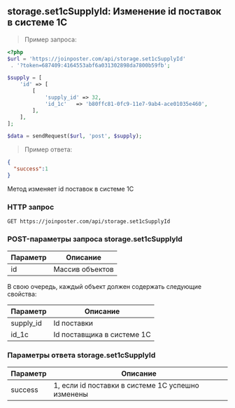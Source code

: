## storage.set1cSupplyId: Изменение id поставок в системе 1С

> Пример запроса:

```php
<?php
$url = 'https://joinposter.com/api/storage.set1cSupplyId'
 . '?token=687409:4164553abf6a031302898da7800b59fb';

$supply = [
    'id' => [
        [
            'supply_id' => 32,
            'id_1c'   => 'b80ffc81-0fc9-11e7-9ab4-ace01035e460',
        ],
    ],
];

$data = sendRequest($url, 'post', $supply);
```

> Пример ответа:

```json
{  
  "success":1
}
```

Метод изменяет id поставок в системе 1С

### HTTP запрос

`GET https://joinposter.com/api/storage.set1cSupplyId`

### POST-параметры запроса storage.set1cSupplyId

Параметр | Описание
-------- | --------
id | Массив объектов

В свою очередь, каждый объект должен содержать следующие свойства:

Параметр | Описание
-------- | --------
supply_id | Id поставки
id_1c | Id поставщика в системе 1С

### Параметры ответа storage.set1cSupplyId

Параметр | Описание
-------- | --------
success | 1, если id поставки в системе 1С успешно изменены
